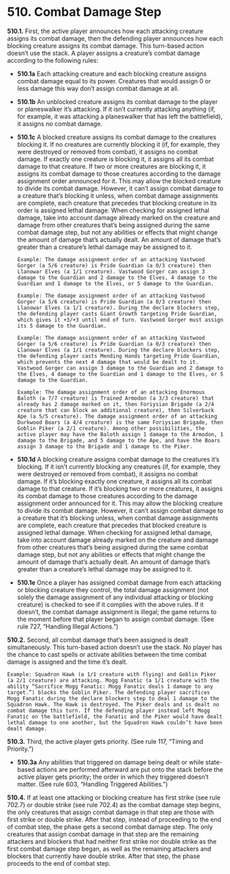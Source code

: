 # **510.** Combat Damage Step

**510.1.** First, the active player announces how each attacking creature assigns its combat damage, then the defending player announces how each blocking creature assigns its combat damage. This turn-based action doesn’t use the stack. A player assigns a creature’s combat damage according to the following rules:
+ **510.1a** Each attacking creature and each blocking creature assigns combat damage equal to its power. Creatures that would assign 0 or less damage this way don’t assign combat damage at all.
+ **510.1b** An unblocked creature assigns its combat damage to the player or planeswalker it’s attacking. If it isn’t currently attacking anything (if, for example, it was attacking a planeswalker that has left the battlefield), it assigns no combat damage.
+ **510.1c** A blocked creature assigns its combat damage to the creatures blocking it. If no creatures are currently blocking it (if, for example, they were destroyed or removed from combat), it assigns no combat damage. If exactly one creature is blocking it, it assigns all its combat damage to that creature. If two or more creatures are blocking it, it assigns its combat damage to those creatures according to the damage assignment order announced for it. This may allow the blocked creature to divide its combat damage. However, it can’t assign combat damage to a creature that’s blocking it unless, when combat damage assignments are complete, each creature that precedes that blocking creature in its order is assigned lethal damage. When checking for assigned lethal damage, take into account damage already marked on the creature and damage from other creatures that’s being assigned during the same combat damage step, but not any abilities or effects that might change the amount of damage that’s actually dealt. An amount of damage that’s greater than a creature’s lethal damage may be assigned to it.

      Example: The damage assignment order of an attacking Vastwood Gorger (a 5/6 creature) is Pride Guardian (a 0/3 creature) then Llanowar Elves (a 1/1 creature). Vastwood Gorger can assign 3 damage to the Guardian and 2 damage to the Elves, 4 damage to the Guardian and 1 damage to the Elves, or 5 damage to the Guardian.

      Example: The damage assignment order of an attacking Vastwood Gorger (a 5/6 creature) is Pride Guardian (a 0/3 creature) then Llanowar Elves (a 1/1 creature). During the declare blockers step, the defending player casts Giant Growth targeting Pride Guardian, which gives it +3/+3 until end of turn. Vastwood Gorger must assign its 5 damage to the Guardian.

      Example: The damage assignment order of an attacking Vastwood Gorger (a 5/6 creature) is Pride Guardian (a 0/3 creature) then Llanowar Elves (a 1/1 creature). During the declare blockers step, the defending player casts Mending Hands targeting Pride Guardian, which prevents the next 4 damage that would be dealt to it. Vastwood Gorger can assign 3 damage to the Guardian and 2 damage to the Elves, 4 damage to the Guardian and 1 damage to the Elves, or 5 damage to the Guardian.

      Example: The damage assignment order of an attacking Enormous Baloth (a 7/7 creature) is Trained Armodon (a 3/3 creature) that already has 2 damage marked on it, then Foriysian Brigade (a 2/4 creature that can block an additional creature), then Silverback Ape (a 5/5 creature). The damage assignment order of an attacking Durkwood Boars (a 4/4 creature) is the same Foriysian Brigade, then Goblin Piker (a 2/1 creature). Among other possibilities, the active player may have the Baloth assign 1 damage to the Armodon, 1 damage to the Brigade, and 5 damage to the Ape, and have the Boars assign 3 damage to the Brigade and 1 damage to the Piker.
+ **510.1d** A blocking creature assigns combat damage to the creatures it’s blocking. If it isn’t currently blocking any creatures (if, for example, they were destroyed or removed from combat), it assigns no combat damage. If it’s blocking exactly one creature, it assigns all its combat damage to that creature. If it’s blocking two or more creatures, it assigns its combat damage to those creatures according to the damage assignment order announced for it. This may allow the blocking creature to divide its combat damage. However, it can’t assign combat damage to a creature that it’s blocking unless, when combat damage assignments are complete, each creature that precedes that blocked creature is assigned lethal damage. When checking for assigned lethal damage, take into account damage already marked on the creature and damage from other creatures that’s being assigned during the same combat damage step, but not any abilities or effects that might change the amount of damage that’s actually dealt. An amount of damage that’s greater than a creature’s lethal damage may be assigned to it.
+ **510.1e** Once a player has assigned combat damage from each attacking or blocking creature they control, the total damage assignment (not solely the damage assignment of any individual attacking or blocking creature) is checked to see if it complies with the above rules. If it doesn’t, the combat damage assignment is illegal; the game returns to the moment before that player began to assign combat damage. (See rule 727, “Handling Illegal Actions.”)

**510.2.** Second, all combat damage that’s been assigned is dealt simultaneously. This turn-based action doesn’t use the stack. No player has the chance to cast spells or activate abilities between the time combat damage is assigned and the time it’s dealt.

    Example: Squadron Hawk (a 1/1 creature with flying) and Goblin Piker (a 2/1 creature) are attacking. Mogg Fanatic (a 1/1 creature with the ability “Sacrifice Mogg Fanatic: Mogg Fanatic deals 1 damage to any target.”) blocks the Goblin Piker. The defending player sacrifices Mogg Fanatic during the declare blockers step to deal 1 damage to the Squadron Hawk. The Hawk is destroyed. The Piker deals and is dealt no combat damage this turn. If the defending player instead left Mogg Fanatic on the battlefield, the Fanatic and the Piker would have dealt lethal damage to one another, but the Squadron Hawk couldn’t have been dealt damage.

**510.3.** Third, the active player gets priority. (See rule 117, “Timing and Priority.”)
+ **510.3a** Any abilities that triggered on damage being dealt or while state-based actions are performed afterward are put onto the stack before the active player gets priority; the order in which they triggered doesn’t matter. (See rule 603, “Handling Triggered Abilities.”)

**510.4.** If at least one attacking or blocking creature has first strike (see rule 702.7) or double strike (see rule 702.4) as the combat damage step begins, the only creatures that assign combat damage in that step are those with first strike or double strike. After that step, instead of proceeding to the end of combat step, the phase gets a second combat damage step. The only creatures that assign combat damage in that step are the remaining attackers and blockers that had neither first strike nor double strike as the first combat damage step began, as well as the remaining attackers and blockers that currently have double strike. After that step, the phase proceeds to the end of combat step.

